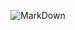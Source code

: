 ![MarkDown](https://gitee.com/ScottDemo/cloudimg/raw/master/公众号文章图床/Typora+Picgo+Gitee/MarkDown.png)
